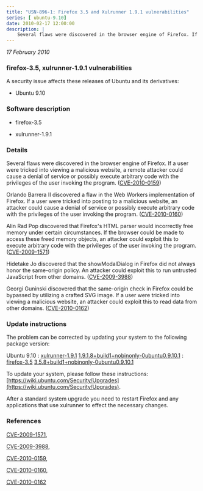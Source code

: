 ```yaml
---
title: "USN-896-1: Firefox 3.5 and Xulrunner 1.9.1 vulnerabilities"
series: [ ubuntu-9.10]
date: 2010-02-17 12:00:00
description: |
    Several flaws were discovered in the browser engine of Firefox. If a user were tricked into viewing a malicious website, a remote attacker could cause a denial of service or possibly execute arbitrary code with the privileges of the user invoking the program. ([CVE-2010-0159](http://people.ubuntu.com/~ubuntu-security/cve/CVE-2010-0159))
--- 
```

 
 

*17 February 2010*

### firefox-3.5, xulrunner-1.9.1 vulnerabilities

A security issue affects these releases of Ubuntu and its derivatives:

* Ubuntu 9.10

### Software description

* firefox-3.5 

* xulrunner-1.9.1 

### Details

Several flaws were discovered in the browser engine of Firefox. If a user were tricked into viewing a malicious website, a remote attacker could cause a denial of service or possibly execute arbitrary code with the privileges of the user invoking the program. ([CVE-2010-0159](http://people.ubuntu.com/~ubuntu-security/cve/CVE-2010-0159))

Orlando Barrera II discovered a flaw in the Web Workers implementation of Firefox. If a user were tricked into posting to a malicious website, an attacker could cause a denial of service or possibly execute arbitrary code with the privileges of the user invoking the program. ([CVE-2010-0160](http://people.ubuntu.com/~ubuntu-security/cve/CVE-2010-0160))

Alin Rad Pop discovered that Firefox&#39;s HTML parser would incorrectly free memory under certain circumstances. If the browser could be made to access these freed memory objects, an attacker could exploit this to execute arbitrary code with the privileges of the user invoking the program. ([CVE-2009-1571](http://people.ubuntu.com/~ubuntu-security/cve/CVE-2009-1571))

Hidetake Jo discovered that the showModalDialog in Firefox did not always honor the same-origin policy. An attacker could exploit this to run untrusted JavaScript from other domains. ([CVE-2009-3988](http://people.ubuntu.com/~ubuntu-security/cve/CVE-2009-3988))

Georgi Guninski discovered that the same-origin check in Firefox could be bypassed by utilizing a crafted SVG image. If a user were tricked into viewing a malicious website, an attacker could exploit this to read data from other domains. ([CVE-2010-0162](http://people.ubuntu.com/~ubuntu-security/cve/CVE-2010-0162)) 

### Update instructions

The problem can be corrected by updating your system to the following package version:

Ubuntu 9.10
 : [xulrunner-1.9.1](https://launchpad.net/ubuntu/+source/xulrunner-1.9.1) <span> [1.9.1.8+build1+nobinonly-0ubuntu0.9.10.1](https://launchpad.net/ubuntu/+source/xulrunner-1.9.1/1.9.1.8+build1+nobinonly-0ubuntu0.9.10.1) </span> 
 : [firefox-3.5](https://launchpad.net/ubuntu/+source/firefox-3.5) <span> [3.5.8+build1+nobinonly-0ubuntu0.9.10.1](https://launchpad.net/ubuntu/+source/firefox-3.5/3.5.8+build1+nobinonly-0ubuntu0.9.10.1) </span> 

To update your system, please follow these instructions: [https://wiki.ubuntu.com/Security/Upgrades](https://wiki.ubuntu.com/Security/Upgrades).

After a standard system upgrade you need to restart Firefox and any applications that use xulrunner to effect the necessary changes. 

### References

 
 [CVE-2009-1571](http://people.ubuntu.com/~ubuntu-security/cve/CVE-2009-1571), 

 [CVE-2009-3988](http://people.ubuntu.com/~ubuntu-security/cve/CVE-2009-3988), 

 [CVE-2010-0159](http://people.ubuntu.com/~ubuntu-security/cve/CVE-2010-0159), 

 [CVE-2010-0160](http://people.ubuntu.com/~ubuntu-security/cve/CVE-2010-0160), 

 [CVE-2010-0162](http://people.ubuntu.com/~ubuntu-security/cve/CVE-2010-0162)
 

